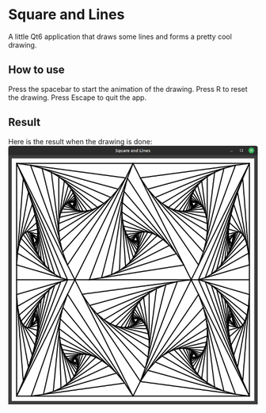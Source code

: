 # Square and Lines

A little Qt6 application that draws some lines and forms a pretty cool drawing.

## How to use
Press the spacebar to start the animation of the drawing.
Press R to reset the drawing.
Press Escape to quit the app.

## Result
Here is the result when the drawing is done:
![Result](images/result.png)